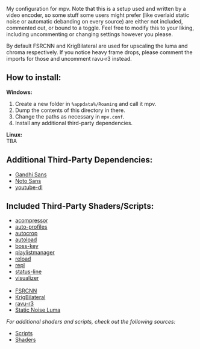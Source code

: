 My configuration for mpv. Note that this is a setup used and written by a video encoder, so some stuff some users might prefer (like overlaid static noise or automatic debanding on every source) are either not included, commented out, or bound to a toggle. Feel free to modify this to your liking, including uncommenting or changing settings however you please.

By default FSRCNN and KrigBilateral are used for upscaling the luma and chroma respectively. If you notice heavy frame drops, please comment the imports for those and uncomment ravu-r3 instead.

## How to install:

**Windows:**
1) Create a new folder in `%appdata%/Roaming` and call it mpv.
2) Dump the contents of this directory in there.
3) Change the paths as necessary in `mpv.conf`.
4) Install any additional third-party dependencies.

**Linux:**<br>
TBA

## Additional Third-Party Dependencies:
* [Gandhi Sans](https://www.fontsquirrel.com/fonts/gandhi-sans)
* [Noto Sans](https://fonts.google.com/specimen/Noto+Sans)
* [youtube-dl](https://github.com/ytdl-org/youtube-dl/releases)

## Included Third-Party Shaders/Scripts:
* [acompressor](https://github.com/mpv-player/mpv/blob/master/TOOLS/lua/acompressor.lua)
* [auto-profiles](https://github.com/wiiaboo/mpv-scripts/blob/master/auto-profiles.lua)
* [autocrop](https://github.com/mpv-player/mpv/blob/master/TOOLS/lua/autocrop.lua)
* [autoload](https://github.com/mpv-player/mpv/blob/master/TOOLS/lua/autoload.lua)
* [boss-key](https://github.com/detuur/mpv-scripts)
* [playlistmanager](https://github.com/jonniek/mpv-playlistmanager)
* [reload](https://github.com/4e6/mpv-reload)
* [repl](https://github.com/rossy/mpv-repl)
* [status-line](https://github.com/mpv-player/mpv/blob/master/TOOLS/lua/status-line.lua)
* [visualizer](https://github.com/mfcc64/mpv-scripts/blob/master/visualizer.lua)
<br><br>
* [FSRCNN](https://github.com/igv/FSRCNN-TensorFlow/releases)
* [KrigBilateral](https://gist.github.com/igv/a015fc885d5c22e6891820ad89555637)
* [ravu-r3](https://github.com/bjin/mpv-prescalers)
* [Static Noise Luma](https://pastebin.com/yacMe6EZ)


*For additional shaders and scripts, check out the following sources:*
* [Scripts](https://github.com/mpv-player/mpv/wiki/User-Scripts#lua-scripts)
* [Shaders](https://github.com/mpv-player/mpv/wiki/User-Scripts#user-shaders)